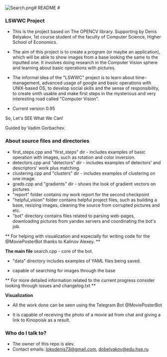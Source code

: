 ![Search.png](https://bitbucket.org/repo/6GEkA7/images/369375486-Search.png)# README #

### LSWWC Project ###

* This is the project based on The OPENCV library. Supporting by Denis Belyakov, 1st course student of the faculty of Computer Science, Higher School of Economics.

* The aim of this project is to create a program (or maybe an application), which will be able to show images from a base looking the same to the inputted one. It involves doing research in the Computer Vision sphere and learning about basic operations with pictures. 

* The informal idea of the "LSWWC" project is to learn about time-management, advanced usage of google and basic operations with UNIX-based OS, to develop social skills and the sense of responsibility, to create smth usable and make first steps in the mysterious and very interesting road called "Computer Vision".

* Current version 0.95

So, Let's SEE What We Can!

Guided by Vadim Gorbachev.




### About source files and directories ###

* first_steps.cpp and "first_steps" dir - includes examples of basic operation with images, such as rotation and color inversion. 
* detectors.cpp and "detectors" dir - includes examples of detectors' and descriptors' work plus matching.
* clustering.cpp and "clusters" dir - includes examples of clustering on one image.
* grads.cpp and "gradients" dir - shows the look of gradient vectors on pictures
* "report" folder contains my work report for the second checkpoint
* "helpful_vision" folder contains helpful project files, such as building a base, resizing images, cleaning the source from corrupted pictures and etc.
* "bot" directory contains files related to parsing web-pages, downloading pictures from yandex servers and coordinating the bot's job. 

** For helping with visualization and especially for writing code for the @MoviePosterBot thanks to Kalinov Alexey. **

**The main file**
search.cpp - core of the bot.

* "data" directory includes examples of YAML files being saved.

* capable of searching for images through the base

** For more detailed information related to the current progress consider looking through issues and changelog.txt **

**Visualization**

* All the work done can be seen using the Telegram Bot @MoviePosterBot

* It is capable of receiving the photo of a movie ad from chat and giving a link to Kinopoisk as a result.


### Who do I talk to? ###

* The owner of this repo is alev.
* Contact emails: 
lokodenis73@gmail.com, dobelyakov@edu.hse.ru